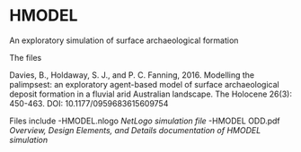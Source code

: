 # HMODEL
An exploratory simulation of surface archaeological formation

The files  

Davies, B., Holdaway, S. J., and P. C. Fanning, 2016. Modelling the palimpsest: an exploratory agent-based model of surface archaeological deposit formation in a fluvial arid Australian landscape. The Holocene 26(3): 450-463. DOI: 10.1177/0959683615609754

Files include
-HMODEL.nlogo *NetLogo simulation file*
-HMODEL ODD.pdf *Overview, Design Elements, and Details documentation of HMODEL simulation*


